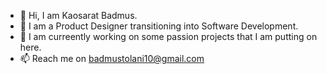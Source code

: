 - 👋 Hi, I am Kaosarat Badmus.
- 👀 I am a Product Designer transitioning into Software Development.
- 💞️ I am curreently working on some passion projects that I am putting on here. 
- 📫 Reach me on badmustolani10@gmail.com 


